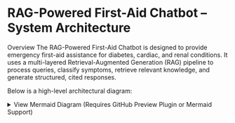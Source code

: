# RAG-Powered First-Aid Chatbot – System Architecture
Overview
The RAG-Powered First-Aid Chatbot is designed to provide emergency first-aid assistance for diabetes, cardiac, and renal conditions. It uses a multi-layered Retrieval-Augmented Generation (RAG) pipeline to process queries, classify symptoms, retrieve relevant knowledge, and generate structured, cited responses.

Below is a high-level architectural diagram:

<details> <summary>View Mermaid Diagram (Requires GitHub Preview Plugin or Mermaid Support)</summary>
